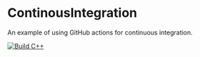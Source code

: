 # ContinousIntegration
An example of using GitHub actions for continuous integration.

[![Build C++](https://github.com/no-bugs-only-features/ContinousIntegration/actions/workflows/build.yml/badge.svg)](https://github.com/no-bugs-only-features/ContinousIntegration/actions/workflows/build.yml)
